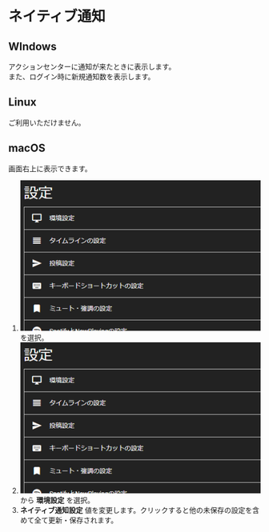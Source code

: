 # ネイティブ通知
## WIndows
アクションセンターに通知が来たときに表示します。  
また、ログイン時に新規通知数を表示します。
## Linux
ご利用いただけません。
## macOS
画面右上に表示できます。

1. ![settings1](/media/settings1.png)を選択。
1. ![settings2](/media/settings2.png)  
から __環境設定__ を選択。
1.  __ネイティブ通知設定__ 値を変更します。クリックすると他の未保存の設定を含めて全て更新・保存されます。


